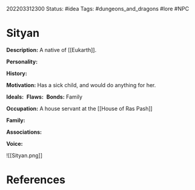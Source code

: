202203312300
Status: #idea
Tags: #dungeons_and_dragons #lore #NPC 

# Sityan
**Description:** A native of [[Eukarth]].

**Personality:** 

**History:** 

**Motivation:** Has a sick child, and would do anything for her.

**Ideals:** 
**Flaws:** 
**Bonds:** Family

**Occupation:** A house servant at the [[House of Ras Pash]]

**Family:** 

**Associations:** 

**Voice:** 

![[Sityan.png]]

# References